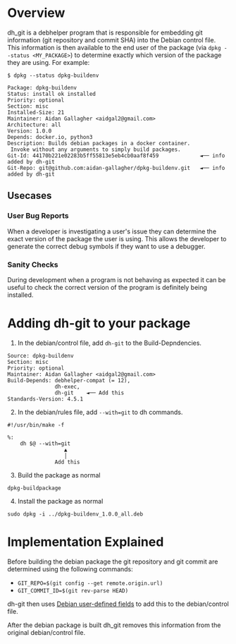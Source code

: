 # Overview

dh_git is a debhelper program that is responsible for embedding git information (git repository and commit SHA) into the Debian control file. This information is then available to the end user of the package (via `dpkg --status <MY_PACKAGE>`) to determine exactly which version of the package they are using. For example:
```
$ dpkg --status dpkg-buildenv

Package: dpkg-buildenv
Status: install ok installed
Priority: optional
Section: misc
Installed-Size: 21
Maintainer: Aidan Gallagher <aidgal2@gmail.com>
Architecture: all
Version: 1.0.0
Depends: docker.io, python3
Description: Builds debian packages in a docker container.
 Invoke without any arguments to simply build packages.
Git-Id: 44170b221e02283b5ff55813e5eb4cb0aaf8f459             ◄── info added by dh-git
Git-Repo: git@github.com:aidan-gallagher/dpkg-buildenv.git   ◄── info added by dh-git
```



## Usecases

### User Bug Reports  
When a developer is investigating a user's issue they can determine the exact version of the package the user is using. This allows the developer to generate the correct debug symbols if they want to use a debugger.

### Sanity Checks
During development when a program is not behaving as expected it can be useful to check the correct version of the program is definitely being installed. 

# Adding dh-git to your package
1. In the debian/control file, add `dh-git` to the Build-Depndencies. 
```
Source: dpkg-buildenv
Section: misc
Priority: optional
Maintainer: Aidan Gallagher <aidgal2@gmail.com>
Build-Depends: debhelper-compat (= 12),
               dh-exec,
               dh-git    ◄── Add this
Standards-Version: 4.5.1
```

2. In the debian/rules file, add `--with=git` to dh commands.

```
#!/usr/bin/make -f

%:
	dh $@ --with=git
                  ▲
                  │
               Add this
```

3. Build the package as normal
```
dpkg-buildpackage
```
4. Install the package as normal
```
sudo dpkg -i ../dpkg-buildenv_1.0.0_all.deb 
```

# Implementation Explained

Before building the debian package the git repository and git commit are determined using the following commands:
* `GIT_REPO=$(git config --get remote.origin.url)`
* `GIT_COMMIT_ID=$(git rev-parse HEAD)`


dh-git then uses [Debian user-defined fields](https://www.debian.org/doc/debian-policy/ch-controlfields.html#user-defined-fields) to add this to the debian/control file.

After the debian package is built dh_git removes this information from the original debian/control file.


